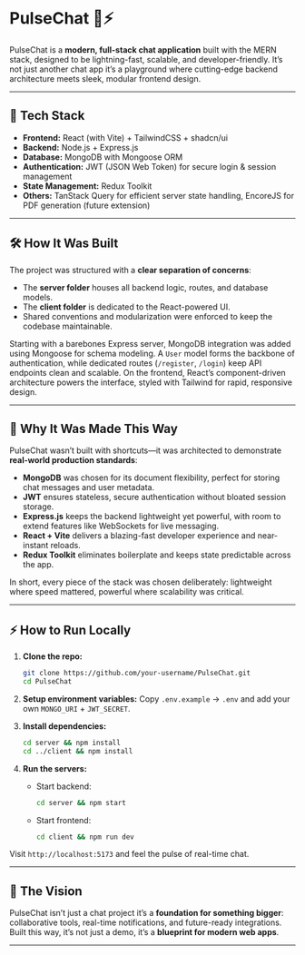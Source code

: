 # PulseChat 💬⚡

PulseChat is a **modern, full-stack chat application** built with the MERN stack, designed to be lightning-fast, scalable, and developer-friendly. It’s not just another chat app it’s a playground where cutting-edge backend architecture meets sleek, modular frontend design.

---

## 🚀 Tech Stack

* **Frontend:** React (with Vite) + TailwindCSS + shadcn/ui
* **Backend:** Node.js + Express.js
* **Database:** MongoDB with Mongoose ORM
* **Authentication:** JWT (JSON Web Token) for secure login & session management
* **State Management:** Redux Toolkit
* **Others:** TanStack Query for efficient server state handling, EncoreJS for PDF generation (future extension)

---

## 🛠️ How It Was Built

The project was structured with a **clear separation of concerns**:

* The **server folder** houses all backend logic, routes, and database models.
* The **client folder** is dedicated to the React-powered UI.
* Shared conventions and modularization were enforced to keep the codebase maintainable.

Starting with a barebones Express server, MongoDB integration was added using Mongoose for schema modeling. A `User` model forms the backbone of authentication, while dedicated routes (`/register`, `/login`) keep API endpoints clean and scalable. On the frontend, React’s component-driven architecture powers the interface, styled with Tailwind for rapid, responsive design.

---

## 🎯 Why It Was Made This Way

PulseChat wasn’t built with shortcuts—it was architected to demonstrate **real-world production standards**:

* **MongoDB** was chosen for its document flexibility, perfect for storing chat messages and user metadata.
* **JWT** ensures stateless, secure authentication without bloated session storage.
* **Express.js** keeps the backend lightweight yet powerful, with room to extend features like WebSockets for live messaging.
* **React + Vite** delivers a blazing-fast developer experience and near-instant reloads.
* **Redux Toolkit** eliminates boilerplate and keeps state predictable across the app.

In short, every piece of the stack was chosen deliberately: lightweight where speed mattered, powerful where scalability was critical.

---

## ⚡ How to Run Locally

1. **Clone the repo:**

   ```bash
   git clone https://github.com/your-username/PulseChat.git
   cd PulseChat
   ```

2. **Setup environment variables:**
   Copy `.env.example` → `.env` and add your own `MONGO_URI` + `JWT_SECRET`.

3. **Install dependencies:**

   ```bash
   cd server && npm install
   cd ../client && npm install
   ```

4. **Run the servers:**

   * Start backend:

     ```bash
     cd server && npm start
     ```
   * Start frontend:

     ```bash
     cd client && npm run dev
     ```

Visit `http://localhost:5173` and feel the pulse of real-time chat.

---

## 🌟 The Vision

PulseChat isn’t just a chat project it’s a **foundation for something bigger**: collaborative tools, real-time notifications, and future-ready integrations. Built this way, it’s not just a demo, it’s a **blueprint for modern web apps**.

---


